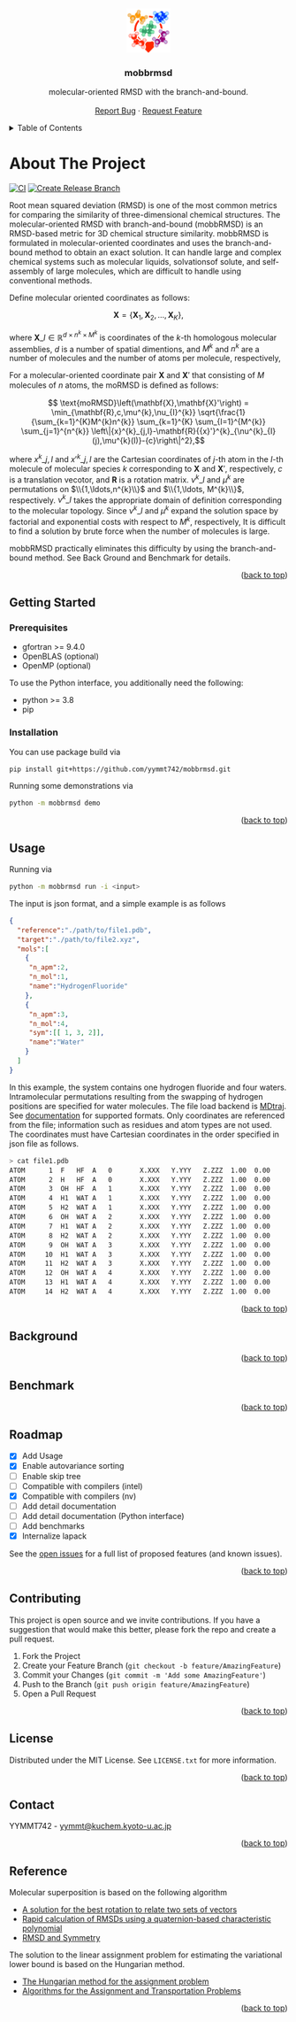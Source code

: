 <!-- Improved compatibility of back to top link: See: https://github.com/othneildrew/Best-README-Template/pull/73 -->
<a name="readme-top"></a>


<!-- PROJECT LOGO -->
<br />
<div align="center">
  <a href="https://github.com/yymmt742/mobbrmsd">
    <img src="images/logo.png" alt="Logo" width="80" height="80">
  </a>

<h3 align="center">mobbrmsd</h3>

  <p align="center">
    molecular-oriented RMSD with the branch-and-bound.
    <br />
<!--
    <a href="https://github.com/yymmt742/mobbrmsd"><strong>Explore the docs »</strong></a>
    <br />
-->
    <br />
    <a href="https://github.com/yymmt742/mobbrmsd/issues/new?labels=bug&template=bug-report---.md">Report Bug</a>
    ·
    <a href="https://github.com/yymmt742/mobbrmsd/issues/new?labels=enhancement&template=feature-request---.md">Request Feature</a>
  </p>
</div>



<!-- TABLE OF CONTENTS -->
<details>
  <summary>Table of Contents</summary>
  <ol>
    <li>
      <a href="#about-the-project">About The Project</a>
    </li>
    <li>
      <a href="#getting-started">Getting Started</a>
      <ul>
        <li><a href="#prerequisites">Prerequisites</a></li>
        <li><a href="#installation">Installation</a></li>
      </ul>
    </li>
    <li><a href="#usage">Usage</a></li>
    <li><a href="#background">Background</a></li>
    <li><a href="#benchmark">Benchmark</a></li>
    <li><a href="#roadmap">Roadmap</a></li>
    <li><a href="#license">License</a></li>
    <li><a href="#contributing">Contributing</a></li>
    <li><a href="#contact">Contact</a></li>
    <li><a href="#reference">Reference</a></li>
  </ol>
</details>


<!-- ABOUT THE PROJECT -->
# About The Project

[![CI](https://github.com/yymmt742/mobbrmsd/actions/workflows/ci.yml/badge.svg)](https://github.com/yymmt742/mobbrmsd/actions/workflows/ci.yml)
[![Create Release Branch](https://github.com/yymmt742/mobbrmsd/actions/workflows/create_release.yml/badge.svg)](https://github.com/yymmt742/mobbrmsd/actions/workflows/create_release.yml)

Root mean squared deviation (RMSD) is one of the most common metrics
for comparing the similarity of three-dimensional chemical structures.
The molecular-oriented RMSD with branch-and-bound (mobbRMSD) is an RMSD-based metric for 3D chemical structure similarity.
mobbRMSD is formulated in molecular-oriented coordinates
and uses the branch-and-bound method to obtain an exact solution.
It can handle large and complex chemical systems such as molecular liquids, solvationsof solute, and self-assembly of large molecules,
which are difficult to handle using conventional methods.

Define molecular oriented coordinates as follows:
```math
  \mathbf{X}
  =
  \left\{
  \mathbf{X}_{1},\mathbf{X}_{2},\ldots,\mathbf{X}_{K}
  \right\},
```
where $\mathbf{X}\_I\in\mathbb{R}^{d\times n^{k}\times M^{k}}$ is coordinates of the $k$-th homologous molecular assemblies,
$d$ is a number of spatial dimentions,
and $M^{k}$ and $n^{k}$ are a number of molecules and the number of atoms per molecule, respectively,

For a molecular-oriented coordinate pair $\mathbf{X}$ and $\mathbf{X}'$ that consisting of $M$ molecules of $n$ atoms,
the moRMSD is deﬁned as follows:
```math
  \text{moRMSD}\left(\mathbf{X},\mathbf{X}'\right)
  =
  \min_{\mathbf{R},c,\mu^{k},\nu_{I}^{k}}
  \sqrt{\frac{1}{\sum_{k=1}^{K}M^{k}n^{k}} \sum_{k=1}^{K} \sum_{I=1}^{M^{k}} \sum_{j=1}^{n^{k}} \left\|{x}^{k}_{j,I}-\mathbf{R}{{x}'}^{k}_{\nu^{k}_{I}(j),\mu^{k}(I)}-{c}\right\|^2},
```
where $x^{k}\_{j,I}$ and ${x'}^{k}\_{j,I}$ are the Cartesian coordinates of $j$-th atom in the $I$-th molecule of molecular species $k$
corresponding to $\mathbf{X}$ and $\mathbf{X}'$, respectively,
$c$ is a translation vecotor, and $\mathbf{R}$ is a rotation matrix.
$\nu^{k}\_{I}$ and $\mu^{k}$ are permutations on $\\{1,\ldots,n^{k}\\}$ and $\\{1,\ldots, M^{k}\\}$, respectively.
$\nu^{k}\_{I}$ takes the appropriate domain of definition corresponding to the molecular topology.
Since $\nu^{k}\_{I}$ and $\mu^{k}$ expand the solution space by factorial and exponential costs with respect to $M^{k}$, respectively,
It is difficult to find a solution by brute force when the number of molecules is large.

mobbRMSD practically eliminates this difficulty by using the branch-and-bound method.
See Back Ground and Benchmark for details.

<p align="right">(<a href="#readme-top">back to top</a>)</p>

<!-- GETTING STARTED -->
## Getting Started

### Prerequisites

* gfortran >= 9.4.0
* OpenBLAS (optional)
* OpenMP (optional)

To use the Python interface, you additionally need the following:
* python >= 3.8
* pip

### Installation

   You can use package build via
   ```sh
   pip install git+https://github.com/yymmt742/mobbrmsd.git
   ```
   Running some demonstrations via
   ```sh
   python -m mobbrmsd demo
   ```

<p align="right">(<a href="#readme-top">back to top</a>)</p>

## Usage

   Running via
   ```sh
   python -m mobbrmsd run -i <input>
   ```
   The input is json format, and a simple example is as follows
   ```json
   {
     "reference":"./path/to/file1.pdb",
     "target":"./path/to/file2.xyz",
     "mols":[
       {
        "n_apm":2,
        "n_mol":1,
        "name":"HydrogenFluoride"
       },
       {
        "n_apm":3,
        "n_mol":4,
        "sym":[[ 1, 3, 2]],
        "name":"Water"
       }
     ]
   }
   ```
   In this example, the system contains one hydrogen fluoride and four waters.
   Intramolecular permutations resulting from the swapping of hydrogen positions are specified for water molecules.
   The file load backend is [MDtraj](https://mdtraj.org/1.9.4/api/generated/mdtraj.load.html).
   See [documentation](https://mdtraj.org/1.9.4/api/generated/mdtraj.load.html) for supported formats.
   Only coordinates are referenced from the file; information such as residues and atom types are not used.
   The coordinates must have Cartesian coordinates in the order specified in json file as follows.
   ```sh
   > cat file1.pdb
   ATOM      1  F   HF  A   0       X.XXX   Y.YYY   Z.ZZZ  1.00  0.00           F
   ATOM      2  H   HF  A   0       X.XXX   Y.YYY   Z.ZZZ  1.00  0.00           H
   ATOM      3  OH  HF  A   1       X.XXX   Y.YYY   Z.ZZZ  1.00  0.00           O
   ATOM      4  H1  WAT A   1       X.XXX   Y.YYY   Z.ZZZ  1.00  0.00           H
   ATOM      5  H2  WAT A   1       X.XXX   Y.YYY   Z.ZZZ  1.00  0.00           H
   ATOM      6  OH  WAT A   2       X.XXX   Y.YYY   Z.ZZZ  1.00  0.00           O
   ATOM      7  H1  WAT A   2       X.XXX   Y.YYY   Z.ZZZ  1.00  0.00           H
   ATOM      8  H2  WAT A   2       X.XXX   Y.YYY   Z.ZZZ  1.00  0.00           H
   ATOM      9  OH  WAT A   3       X.XXX   Y.YYY   Z.ZZZ  1.00  0.00           O
   ATOM     10  H1  WAT A   3       X.XXX   Y.YYY   Z.ZZZ  1.00  0.00           H
   ATOM     11  H2  WAT A   3       X.XXX   Y.YYY   Z.ZZZ  1.00  0.00           H
   ATOM     12  OH  WAT A   4       X.XXX   Y.YYY   Z.ZZZ  1.00  0.00           O
   ATOM     13  H1  WAT A   4       X.XXX   Y.YYY   Z.ZZZ  1.00  0.00           H
   ATOM     14  H2  WAT A   4       X.XXX   Y.YYY   Z.ZZZ  1.00  0.00           H  
   ```

<p align="right">(<a href="#readme-top">back to top</a>)</p>

## Background


<p align="right">(<a href="#readme-top">back to top</a>)</p>

## Benchmark

<p align="right">(<a href="#readme-top">back to top</a>)</p>

## Roadmap

- [x] Add Usage
- [x] Enable autovariance sorting
- [ ] Enable skip tree
- [ ] Compatible with compilers (intel)
- [x] Compatible with compilers (nv)
- [ ] Add detail documentation
- [ ] Add detail documentation (Python interface)
- [ ] Add benchmarks
- [x] Internalize lapack

See the [open issues](https://github.com/yymmt742/mobbrmsd/issues) for a full list of proposed features (and known issues).

<p align="right">(<a href="#readme-top">back to top</a>)</p>

<!-- CONTRIBUTING -->
## Contributing

This project is open source and we invite contributions.
If you have a suggestion that would make this better,
please fork the repo and create a pull request.

1. Fork the Project
2. Create your Feature Branch (`git checkout -b feature/AmazingFeature`)
3. Commit your Changes (`git commit -m 'Add some AmazingFeature'`)
4. Push to the Branch (`git push origin feature/AmazingFeature`)
5. Open a Pull Request

<p align="right">(<a href="#readme-top">back to top</a>)</p>

<!-- LICENSE -->
## License

Distributed under the MIT License.
See `LICENSE.txt` for more information.

<p align="right">(<a href="#readme-top">back to top</a>)</p>

<!-- CONTACT -->
## Contact

YYMMT742 - yymmt@kuchem.kyoto-u.ac.jp

<p align="right">(<a href="#readme-top">back to top</a>)</p>

<!-- Reference -->
## Reference

Molecular superposition is based on the following algorithm

* [A solution for the best rotation to relate two sets of vectors](https://scripts.iucr.org/cgi-bin/paper?S0567739476001873)
* [Rapid calculation of RMSDs using a quaternion-based characteristic polynomial](https://scripts.iucr.org/cgi-bin/paper?S0108767305015266)
* [RMSD and Symmetry](https://onlinelibrary.wiley.com/doi/10.1002/jcc.25802)

The solution to the linear assignment problem for estimating the variational lower bound is based on the Hungarian method.

* [The Hungarian method for the assignment problem](https://onlinelibrary.wiley.com/doi/10.1002/nav.3800020109)
* [Algorithms for the Assignment and Transportation Problems](http://www.jstor.org/stable/2098689)


<p align="right">(<a href="#readme-top">back to top</a>)</p>

<!-- MARKDOWN LINKS & IMAGES -->
<!-- https://www.markdownguide.org/basic-syntax/#reference-style-links -->

